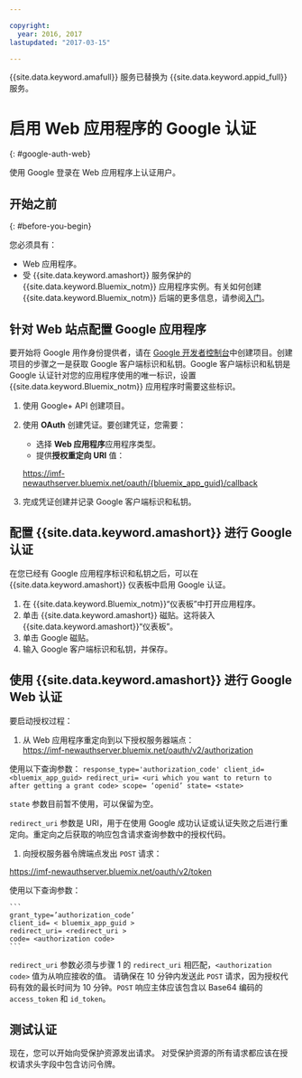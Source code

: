 ```yaml
---

copyright:
  year: 2016, 2017
lastupdated: "2017-03-15"

---
```


{{site.data.keyword.amafull}} 服务已替换为 {{site.data.keyword.appid_full}} 服务。

# 启用 Web 应用程序的 Google 认证
{: #google-auth-web}

使用 Google 登录在 Web 应用程序上认证用户。


## 开始之前
{: #before-you-begin}

您必须具有：
* Web 应用程序。
* 受 {{site.data.keyword.amashort}} 服务保护的 {{site.data.keyword.Bluemix_notm}} 应用程序实例。有关如何创建 {{site.data.keyword.Bluemix_notm}} 后端的更多信息，请参阅[入门](index.html)。

## 针对 Web 站点配置 Google 应用程序
要开始将 Google 用作身份提供者，请在 [Google 开发者控制台](https://console.developers.google.com)中创建项目。创建项目的步骤之一是获取 Google 客户端标识和私钥。Google 客户端标识和私钥是 Google 认证针对您的应用程序使用的唯一标识，设置 {{site.data.keyword.Bluemix_notm}} 应用程序时需要这些标识。

1. 使用 Google+ API 创建项目。
1. 使用 **OAuth** 创建凭证。要创建凭证，您需要：
    * 选择 **Web 应用程序**应用程序类型。
    * 提供**授权重定向 URI** 值：

     https://imf-newauthserver.bluemix.net/oauth/{bluemix_app_guid}/callback
1. 完成凭证创建并记录 Google 客户端标识和私钥。


## 配置 {{site.data.keyword.amashort}} 进行 Google 认证
在您已经有 Google 应用程序标识和私钥之后，可以在 {{site.data.keyword.amashort}} 仪表板中启用 Google 认证。

1. 在 {{site.data.keyword.Bluemix_notm}}“仪表板”中打开应用程序。
1. 单击 {{site.data.keyword.amashort}} 磁贴。这将装入 {{site.data.keyword.amashort}}“仪表板”。
1. 单击 Google 磁贴。
1. 输入 Google 客户端标识和私钥，并保存。


## 使用 {{site.data.keyword.amashort}} 进行 Google Web 认证
要启动授权过程：

1. 从 Web 应用程序重定向到以下授权服务器端点：  
  https://imf-newauthserver.bluemix.net/oauth/v2/authorization

  使用以下查询参数：
	```
response_type='authorization_code'
   client_id= <bluemix_app_guid>
   redirect_uri= <uri which you want to return to after getting a grant code>
   scope= ‘openid’
   state= <state>
	```

  `state` 参数目前暂不使用，可以保留为空。

  `redirect_uri` 参数是 URI，用于在使用 Google 成功认证或认证失败之后进行重定向。重定向之后获取的响应包含请求查询参数中的授权代码。
1. 向授权服务器令牌端点发出 `POST` 请求：

 https://imf-newauthserver.bluemix.net/oauth/v2/token


  使用以下查询参数：

	```
  	grant_type=’authorization_code’
    client_id= < bluemix_app_guid >
    redirect_uri= <redirect_uri >
    code= <authorization code>
	```
`redirect_uri` 参数必须与步骤 1 的 `redirect_uri` 相匹配，`<authorization code>` 值为从响应接收的值。
请确保在 10 分钟内发送此 `POST` 请求，因为授权代码有效的最长时间为 10 分钟。`POST` 响应主体应该包含以 Base64 编码的 `access_token` 和 `id_token`。

## 测试认证

现在，您可以开始向受保护资源发出请求。
对受保护资源的所有请求都应该在授权请求头字段中包含访问令牌。
